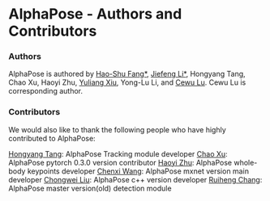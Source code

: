AlphaPose - Authors and Contributors
====================================



### Authors
AlphaPose is authored by [Hao-Shu Fang\*](https://fang-haoshu.github.io/), [Jiefeng Li\*](https://jeff-leaf.site/), Hongyang Tang, Chao Xu, Haoyi Zhu, [Yuliang Xiu](http://xiuyuliang.cn/), Yong-Lu Li, and [Cewu Lu](www.mvig.org). Cewu Lu is corresponding author.



### Contributors
We would also like to thank the following people who have highly contributed to AlphaPose:

[Hongyang Tang](): AlphaPose Tracking module developer
[Chao Xu](): AlphaPose pytorch 0.3.0 version contributor
[Haoyi Zhu](): AlphaPose whole-body keypoints developer
[Chenxi Wang](): AlphaPose mxnet version main developer
[Chongwei Liu](): AlphaPose c++ version developer
[Ruiheng Chang](): AlphaPose master version(old) detection module

